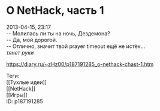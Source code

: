 О NetHack, часть 1
===================

   
 2013-04-15, 23:17   
  -- Молилась ли ты на ночь, Дездемона?   
 -- Да, мой дорогой.   
 -- Отлично, значит твой prayer timeout ещё не истёк...   
 *тянет руки*   
    
 <https://diary.ru/~zHz00/p187191285_o-nethack-chast-1.htm>   
   
 Теги:   
 [[Тухлые идеи]]   
 [[NetHack]]   
 [[Игры]]   
 ID: p187191285